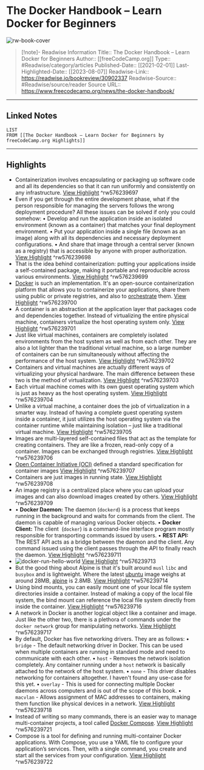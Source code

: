 # The Docker Handbook – Learn Docker for Beginners

![rw-book-cover](https://www.freecodecamp.org/news/content/images/2021/02/docker-1280x612-2021.png)
<br>
>[!note]- Readwise Information
>Title:: The Docker Handbook – Learn Docker for Beginners
>Author:: [[freeCodeCamp.org]]
>Type:: #Readwise/category/articles
>Published-Date:: [[2021-02-01]]
>Last-Highlighted-Date:: [[2023-08-07]]
>Readwise-Link:: https://readwise.io/bookreview/30902337
>Readwise-Source:: #Readwise/source/reader
>Source URL:: https://www.freecodecamp.org/news/the-docker-handbook/
--- 

## Linked Notes
```dataview
LIST
FROM [[The Docker Handbook – Learn Docker for Beginners by freeCodeCamp.org Highlights]]
```

---

## Highlights
- Containerization involves encapsulating or packaging up software code and all its dependencies so that it can run uniformly and consistently on any infrastructure. [View Highlight](https://readwise.io/open/576239697) ^rw576239697
- Even if you get through the entire development phase, what if the person responsible for managing the servers follows the wrong deployment procedure?
  All these issues can be solved if only you could somehow:
  • Develop and run the application inside an isolated environment (known as a container) that matches your final deployment environment.
  • Put your application inside a single file (known as an image) along with all its dependencies and necessary deployment configurations.
  • And share that image through a central server (known as a registry) that is accessible by anyone with proper authorization. [View Highlight](https://readwise.io/open/576239698) ^rw576239698
- That is the idea behind containerization: putting your applications inside a self-contained package, making it portable and reproducible across various environments. [View Highlight](https://readwise.io/open/576239699) ^rw576239699
- [Docker](https://www.docker.com/) is such an implementation. It's an open-source containerization platform that allows you to containerize your applications, share them using public or private registries, and also to [orchestrate](https://docs.docker.com/get-started/orchestration/) them. [View Highlight](https://readwise.io/open/576239700) ^rw576239700
- A container is an abstraction at the application layer that packages code and dependencies together. Instead of virtualizing the entire physical machine, containers virtualize the host operating system only. [View Highlight](https://readwise.io/open/576239701) ^rw576239701
- Just like virtual machines, containers are completely isolated environments from the host system as well as from each other. They are also a lot lighter than the traditional virtual machine, so a large number of containers can be run simultaneously without affecting the performance of the host system.‌ [View Highlight](https://readwise.io/open/576239702) ^rw576239702
- Containers and virtual machines are actually different ways of virtualizing your physical hardware. The main difference between these two is the method of virtualization. [View Highlight](https://readwise.io/open/576239703) ^rw576239703
- Each virtual machine comes with its own guest operating system which is just as heavy as the host operating system. [View Highlight](https://readwise.io/open/576239704) ^rw576239704
- Unlike a virtual machine, a container does the job of virtualization in a smarter way. Instead of having a complete guest operating system inside a container, it just utilizes the host operating system via the container runtime while maintaining isolation – just like a traditional virtual machine. [View Highlight](https://readwise.io/open/576239705) ^rw576239705
- Images are multi-layered self-contained files that act as the template for creating containers. They are like a frozen, read-only copy of a container. Images can be exchanged through registries. [View Highlight](https://readwise.io/open/576239706) ^rw576239706
- [Open Container Initiative (OCI)](https://opencontainers.org/) defined a standard specification for container images [View Highlight](https://readwise.io/open/576239707) ^rw576239707
- Containers are just images in running state. [View Highlight](https://readwise.io/open/576239708) ^rw576239708
- An image registry is a centralized place where you can upload your images and can also download images created by others. [View Highlight](https://readwise.io/open/576239709) ^rw576239709
- • **Docker Daemon:** The daemon (`dockerd`) is a process that keeps running in the background and waits for commands from the client. The daemon is capable of managing various Docker objects.
  • **Docker Client:** The client  (`docker`) is a command-line interface program mostly responsible for transporting commands issued by users.
  • **REST API:** The REST API acts as a bridge between the daemon and the client. Any command issued using the client passes through the API to finally reach the daemon. [View Highlight](https://readwise.io/open/576239711) ^rw576239711
- ![docker-run-hello-world](https://www.freecodecamp.org/news/content/images/2021/01/docker-run-hello-world.svg) [View Highlight](https://readwise.io/open/576239713) ^rw576239713
- But the good thing about Alpine is that it's built around `musl` `libc` and `busybox` and is lightweight. Where the latest [ubuntu](https://hub.docker.com/_/ubuntu) image weighs at around 28MB, [alpine](https://hub.docker.com/_/alpine) is 2.8MB. [View Highlight](https://readwise.io/open/576239714) ^rw576239714
- Using bind mounts, you can easily mount one of your local file system directories inside a container. Instead of making a copy of the local file system, the bind mount can reference the local file system directly from inside the container. [View Highlight](https://readwise.io/open/576239716) ^rw576239716
- A network in Docker is another logical object like a container and image. Just like the other two, there is a plethora of commands under the `docker network` group for manipulating networks. [View Highlight](https://readwise.io/open/576239717) ^rw576239717
- By default, Docker has five networking drivers. They are as follows:
  • `bridge` - The default networking driver in Docker. This can be used when multiple containers are running in standard mode and need to communicate with each other.
  • `host` - Removes the network isolation completely. Any container running under a `host` network is basically attached to the network of the host system.
  • `none` - This driver disables networking for containers altogether. I haven't found any use-case for this yet.
  • `overlay` - This is used for connecting multiple Docker daemons across computers and is out of the scope of this book.
  • `macvlan` - Allows assignment of MAC addresses to containers, making them function like physical devices in a network. [View Highlight](https://readwise.io/open/576239718) ^rw576239718
- Instead of writing so many commands, there is an easier way to manage multi-container projects, a tool called [Docker Compose](https://docs.docker.com/compose/). [View Highlight](https://readwise.io/open/576239721) ^rw576239721
- Compose is a tool for defining and running multi-container Docker applications. With Compose, you use a YAML file to configure your application’s services. Then, with a single command, you create and start all the services from your configuration. [View Highlight](https://readwise.io/open/576239722) ^rw576239722
